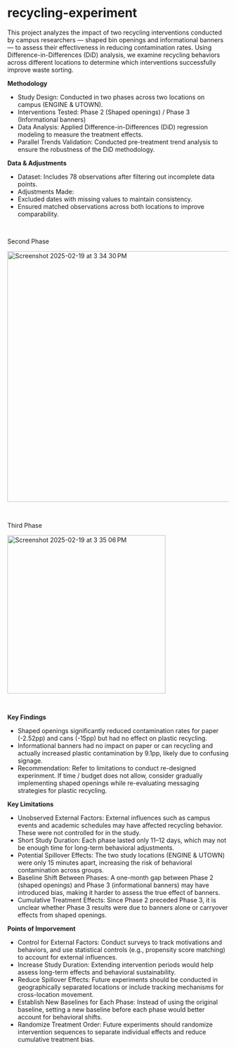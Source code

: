 # recycling-experiment

This project analyzes the impact of two recycling interventions conducted by campus researchers — shaped bin openings and informational banners — to assess their effectiveness in reducing contamination rates. Using Difference-in-Differences (DiD) analysis, we examine recycling behaviors across different locations to determine which interventions successfully improve waste sorting.

**Methodology**
- Study Design: Conducted in two phases across two locations on campus (ENGINE & UTOWN).
- Interventions Tested: Phase 2 (Shaped openings) / Phase 3 (Informational banners)
- Data Analysis: Applied Difference-in-Differences (DiD) regression modeling to measure the treatment effects.
- Parallel Trends Validation: Conducted pre-treatment trend analysis to ensure the robustness of the DiD methodology.

**Data & Adjustments**
- Dataset: Includes 78 observations after filtering out incomplete data points.
- Adjustments Made:
-   Excluded dates with missing values to maintain consistency.
-   Ensured matched observations across both locations to improve comparability.

<p>&nbsp;</p>

Second Phase

<img width="570" alt="Screenshot 2025-02-19 at 3 34 30 PM" src="https://github.com/user-attachments/assets/b906c217-1089-4bee-9b91-7c81209a3899" />

<p>&nbsp;</p>

Third Phase

<img width="360" alt="Screenshot 2025-02-19 at 3 35 06 PM" src="https://github.com/user-attachments/assets/fde9b2af-3555-4715-8677-260783863ef5" />

<p>&nbsp;</p>

**Key Findings**
- Shaped openings significantly reduced contamination rates for paper (-2.52pp) and cans (-15pp) but had no effect on plastic recycling.
- Informational banners had no impact on paper or can recycling and actually increased plastic contamination by 9.1pp, likely due to confusing signage.
- Recommendation: Refer to limitations to conduct re-designed experinment. If time / budget does not allow, consider gradually implementing shaped openings while re-evaluating messaging strategies for plastic recycling.

**Key Limitations**
- Unobserved External Factors: External influences such as campus events and academic schedules may have affected recycling behavior. These were not controlled for in the study.
- Short Study Duration: Each phase lasted only 11–12 days, which may not be enough time for long-term behavioral adjustments.
- Potential Spillover Effects: The two study locations (ENGINE & UTOWN) were only 15 minutes apart, increasing the risk of behavioral contamination across groups.
- Baseline Shift Between Phases: A one-month gap between Phase 2 (shaped openings) and Phase 3 (informational banners) may have introduced bias, making it harder to assess the true effect of banners.
- Cumulative Treatment Effects: Since Phase 2 preceded Phase 3, it is unclear whether Phase 3 results were due to banners alone or carryover effects from shaped openings.

**Points of Imporvement**
- Control for External Factors: Conduct surveys to track motivations and behaviors, and use statistical controls (e.g., propensity score matching) to account for external influences.
- Increase Study Duration: Extending intervention periods would help assess long-term effects and behavioral sustainability.
- Reduce Spillover Effects: Future experiments should be conducted in geographically separated locations or include tracking mechanisms for cross-location movement.
- Establish New Baselines for Each Phase: Instead of using the original baseline, setting a new baseline before each phase would better account for behavioral shifts.
- Randomize Treatment Order: Future experiments should randomize intervention sequences to separate individual effects and reduce cumulative treatment bias.
